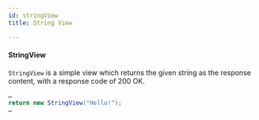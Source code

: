 ```yaml
---
id: stringView
title: String View

---
```


#### StringView


`StringView` is a simple view which returns the given string as the response content, with a response code of 200 OK. 

```java
…
return new StringView("Hello!");
…
```

